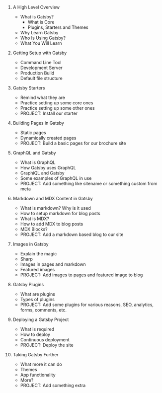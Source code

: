 1. A High Level Overview

   - What is Gatsby?
     - What is Core
     - Plugins, Starters and Themes
   - Why Learn Gatsby
   - Who Is Using Gatsby?
   - What You Will Learn

2. Getting Setup with Gatsby

   - Command Line Tool
   - Development Server
   - Production Build
   - Default file structure

3. Gatsby Starters

   - Remind what they are
   - Practice setting up some core ones
   - Practice setting up some other ones
   - PROJECT: Install our starter

4. Building Pages in Gatsby

   - Static pages
   - Dynamically created pages
   - PROJECT: Build a basic pages for our brochure site

5. GraphQL and Gatsby

   - What is GraphQL
   - How Gatsby uses GraphQL
   - GraphiQL and Gatsby
   - Some examples of GraphQL in use
   - PROJECT: Add something like sitename or something custom from meta

6. Markdown and MDX Content in Gatsby

   - What is markdown? Why is it used
   - How to setup markdown for blog posts
   - What is MDX?
   - How to add MDX to blog posts
   - MDX Blocks?
   - PROJECT: Add a markdown based blog to our site

7. Images in Gatsby

   - Explain the magic
   - Sharp
   - Images in pages and markdown
   - Featured images
   - PROJECT: Add images to pages and featured image to blog

8. Gatsby Plugins

   - What are plugins
   - Types of plugins
   - PROJECT: Add some plugins for various reasons, SEO, analytics, forms, comments, etc.

9. Deploying a Gatsby Project

   - What is required
   - How to deploy
   - Continuous deployment
   - PROJECT: Deploy the site

10. Taking Gatsby Further

    - What more it can do
    - Themes
    - App functionality
    - More?
    - PROJECT: Add something extra
